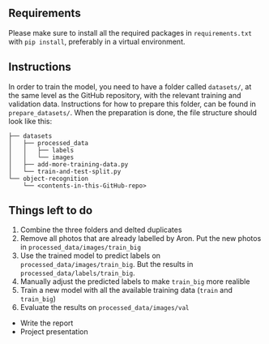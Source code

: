 ## Requirements
Please make sure to install all the required packages in `requirements.txt` with `pip install`, preferably in a virtual environment.

## Instructions
In order to train the model, you need to have a folder called `datasets/`, at the same level as the GitHub repository, with the relevant training and validation data. Instructions for how to prepare this folder, can be found in `prepare_datasets/`. When the preparation is done, the file structure should look like this:

```
├── datasets
│   ├── processed_data
│   │   ├── labels
│   │   └── images
│   ├── add-more-training-data.py
│   └── train-and-test-split.py
└── object-recognition
    └── <contents-in-this-GitHub-repo>
```

## Things left to do
1. Combine the three folders and delted duplicates
2. Remove all photos that are already labelled by Aron. Put the new photos in `processed_data/images/train_big`
3. Use the trained model to predict labels on `processed_data/images/train_big`. But the results in `processed_data/labels/train_big`.
4. Manually adjust the predicted labels to make `train_big` more realible
5. Train a new model with all the available training data (`train` and `train_big`)
6. Evaluate the results on `processed_data/images/val`
* Write the report
* Project presentation